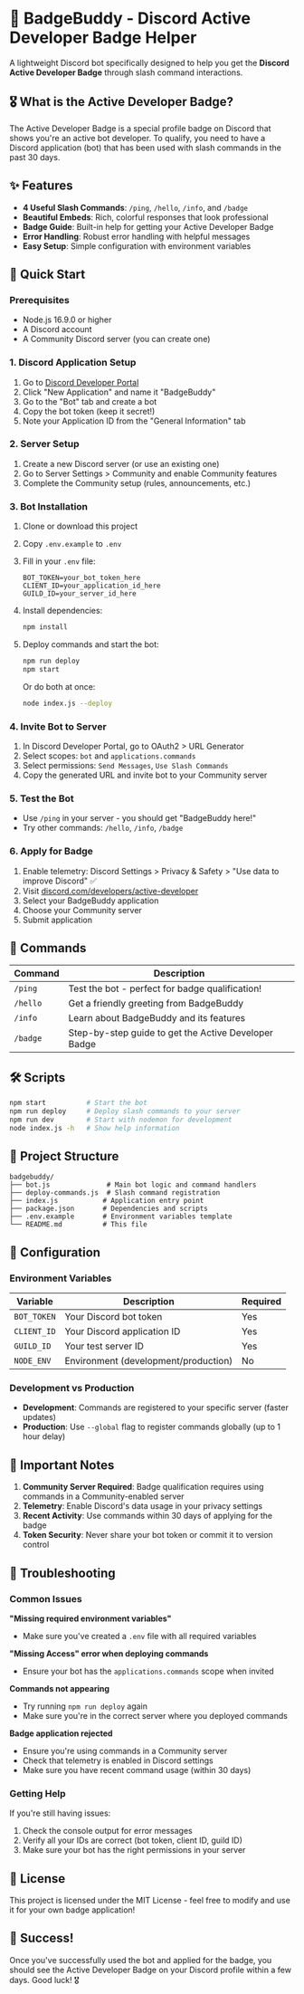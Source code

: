# 🤖 BadgeBuddy - Discord Active Developer Badge Helper

A lightweight Discord bot specifically designed to help you get the **Discord Active Developer Badge** through slash command interactions.

## 🎖️ What is the Active Developer Badge?

The Active Developer Badge is a special profile badge on Discord that shows you're an active bot developer. To qualify, you need to have a Discord application (bot) that has been used with slash commands in the past 30 days.

## ✨ Features

- **4 Useful Slash Commands**: `/ping`, `/hello`, `/info`, and `/badge`
- **Beautiful Embeds**: Rich, colorful responses that look professional
- **Badge Guide**: Built-in help for getting your Active Developer Badge
- **Error Handling**: Robust error handling with helpful messages
- **Easy Setup**: Simple configuration with environment variables

## 🚀 Quick Start

### Prerequisites
- Node.js 16.9.0 or higher
- A Discord account
- A Community Discord server (you can create one)

### 1. Discord Application Setup
1. Go to [Discord Developer Portal](https://discord.com/developers/applications)
2. Click "New Application" and name it "BadgeBuddy"
3. Go to the "Bot" tab and create a bot
4. Copy the bot token (keep it secret!)
5. Note your Application ID from the "General Information" tab

### 2. Server Setup
1. Create a new Discord server (or use an existing one)
2. Go to Server Settings > Community and enable Community features
3. Complete the Community setup (rules, announcements, etc.)

### 3. Bot Installation
1. Clone or download this project
2. Copy `.env.example` to `.env`
3. Fill in your `.env` file:
   ```env
   BOT_TOKEN=your_bot_token_here
   CLIENT_ID=your_application_id_here
   GUILD_ID=your_server_id_here
   ```

4. Install dependencies:
   ```bash
   npm install
   ```

5. Deploy commands and start the bot:
   ```bash
   npm run deploy
   npm start
   ```

   Or do both at once:
   ```bash
   node index.js --deploy
   ```

### 4. Invite Bot to Server
1. In Discord Developer Portal, go to OAuth2 > URL Generator
2. Select scopes: `bot` and `applications.commands`
3. Select permissions: `Send Messages`, `Use Slash Commands`
4. Copy the generated URL and invite bot to your Community server

### 5. Test the Bot
- Use `/ping` in your server - you should get "BadgeBuddy here!"
- Try other commands: `/hello`, `/info`, `/badge`

### 6. Apply for Badge
1. Enable telemetry: Discord Settings > Privacy & Safety > "Use data to improve Discord" ✅
2. Visit [discord.com/developers/active-developer](https://discord.com/developers/active-developer)
3. Select your BadgeBuddy application
4. Choose your Community server
5. Submit application

## 📝 Commands

| Command | Description |
|---------|-------------|
| `/ping` | Test the bot - perfect for badge qualification! |
| `/hello` | Get a friendly greeting from BadgeBuddy |
| `/info` | Learn about BadgeBuddy and its features |
| `/badge` | Step-by-step guide to get the Active Developer Badge |

## 🛠️ Scripts

```bash
npm start          # Start the bot
npm run deploy     # Deploy slash commands to your server
npm run dev        # Start with nodemon for development
node index.js -h   # Show help information
```

## 📁 Project Structure

```
badgebuddy/
├── bot.js              # Main bot logic and command handlers
├── deploy-commands.js  # Slash command registration
├── index.js           # Application entry point
├── package.json       # Dependencies and scripts
├── .env.example       # Environment variables template
└── README.md          # This file
```

## 🔧 Configuration

### Environment Variables

| Variable | Description | Required |
|----------|-------------|----------|
| `BOT_TOKEN` | Your Discord bot token | Yes |
| `CLIENT_ID` | Your Discord application ID | Yes |
| `GUILD_ID` | Your test server ID | Yes |
| `NODE_ENV` | Environment (development/production) | No |

### Development vs Production

- **Development**: Commands are registered to your specific server (faster updates)
- **Production**: Use `--global` flag to register commands globally (up to 1 hour delay)

## 🚨 Important Notes

1. **Community Server Required**: Badge qualification requires using commands in a Community-enabled server
2. **Telemetry**: Enable Discord's data usage in your privacy settings
3. **Recent Activity**: Use commands within 30 days of applying for the badge
4. **Token Security**: Never share your bot token or commit it to version control

## 🐛 Troubleshooting

### Common Issues

**"Missing required environment variables"**
- Make sure you've created a `.env` file with all required variables

**"Missing Access" error when deploying commands**
- Ensure your bot has the `applications.commands` scope when invited

**Commands not appearing**
- Try running `npm run deploy` again
- Make sure you're in the correct server where you deployed commands

**Badge application rejected**
- Ensure you're using commands in a Community server
- Check that telemetry is enabled in Discord settings
- Make sure you have recent command usage (within 30 days)

### Getting Help

If you're still having issues:
1. Check the console output for error messages
2. Verify all your IDs are correct (bot token, client ID, guild ID)
3. Make sure your bot has the right permissions in your server

## 📜 License

This project is licensed under the MIT License - feel free to modify and use it for your own badge application!

## 🎉 Success!

Once you've successfully used the bot and applied for the badge, you should see the Active Developer Badge on your Discord profile within a few days. Good luck! 🎖️